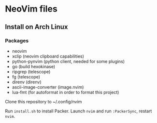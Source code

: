 # NeoVim files

## Install on Arch Linux

### Packages

- neovim
- xclip (neovim clipboard capabilities)
- python-pynvim (python client, needed for some plugins)
- go (build hexokinase)
- ripgrep (telescope)
- fg (telescope)
- direnv (direnv)
- ascii-image-converter (image.nvim)
- lua-fmt (for autoformat in order to format this project)

Clone this repository to
~/.config/nvim

Run `install.sh` to install Packer.
Launch `nvim` and run `:PackerSync`, restart `nvim`.
